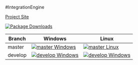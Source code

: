 #IntegrationEngine

[Project Site](http://inengine.net/)


[![Package Downloads](https://img.shields.io/nuget/dt/IntegrationEngine.svg?style=flat-square)](https://www.nuget.org/packages/IntegrationEngine/)

| Branch  | Windows                                               | Linux                                              |
| ------- | ----------------------------------------------------- | -------------------------------------------------- |
| master  | [![master Windows][masterWindows]][masterAppVeyor]    | [![master Linux][masterLinux]][travis]             |
| develop | [![develop Windows][developWindows]][developAppVeyor] | [![develop Windows][developLinux]][travis]         |

[masterAppVeyor]: https://ci.appveyor.com/project/ethanhann/inengine-net/branch/master
[developAppVeyor]: https://ci.appveyor.com/project/ethanhann/inengine-net/branch/develop
[travis]: https://travis-ci.org/ethanhann/InEngine.NET
[masterWindows]: https://ci.appveyor.com/api/projects/status/github/ethanhann/inengine.net?branch=master&svg=true
[developWindows]: https://ci.appveyor.com/api/projects/status/github/ethanhann/inengine.net?branch=develop&svg=true
[masterLinux]: https://travis-ci.org/ethanhann/InEngine.NET.svg?branch=master?style=flat-square
[developLinux]: https://travis-ci.org/ethanhann/InEngine.NET.svg?branch=develop?style=flat-square


